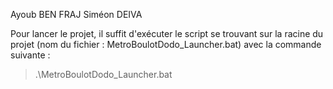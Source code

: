 Ayoub BEN FRAJ
Siméon DEIVA

Pour lancer le projet, il suffit d'exécuter le script se trouvant sur la racine du projet (nom du fichier : MetroBoulotDodo_Launcher.bat) avec la commande suivante :
> .\MetroBoulotDodo_Launcher.bat